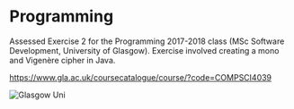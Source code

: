 # Programming
Assessed Exercise 2 for the Programming 2017-2018 class (MSc Software Development, University of Glasgow). 
Exercise involved creating a mono and Vigenère cipher in Java.

https://www.gla.ac.uk/coursecatalogue/course/?code=COMPSCI4039

![Glasgow Uni](https://github.com/Lylio/images/blob/master/glasgow_uni.jpg)
